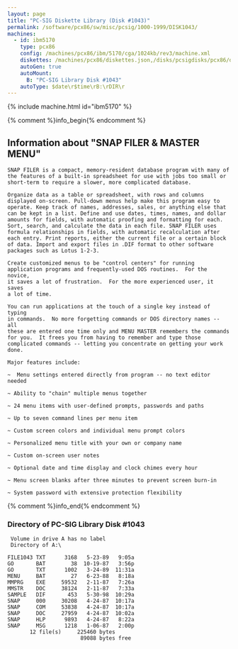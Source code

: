 ```yaml
---
layout: page
title: "PC-SIG Diskette Library (Disk #1043)"
permalink: /software/pcx86/sw/misc/pcsig/1000-1999/DISK1043/
machines:
  - id: ibm5170
    type: pcx86
    config: /machines/pcx86/ibm/5170/cga/1024kb/rev3/machine.xml
    diskettes: /machines/pcx86/diskettes.json,/disks/pcsigdisks/pcx86/diskettes.json
    autoGen: true
    autoMount:
      B: "PC-SIG Library Disk #1043"
    autoType: $date\r$time\rB:\rDIR\r
---
```


{% include machine.html id="ibm5170" %}

{% comment %}info_begin{% endcomment %}

## Information about "SNAP FILER & MASTER MENU"

    SNAP FILER is a compact, memory-resident database program with many of
    the features of a built-in spreadsheet for use with jobs too small or
    short-term to require a slower, more complicated database.
    
    Organize data as a table or spreadsheet, with rows and columns
    displayed on-screen. Pull-down menus help make this program easy to
    operate. Keep track of names, addresses, sales, or anything else that
    can be kept in a list. Define and use dates, times, names, and dollar
    amounts for fields, with automatic proofing and formatting for each.
    Sort, search, and calculate the data in each file. SNAP FILER uses
    formula relationships in fields, with automatic recalculation after
    each entry. Print reports, either the current file or a certain block
    of data. Import and export files in .DIF format to other software
    packages such as Lotus 1-2-3.
    
    Create customized menus to be "control centers" for running
    application programs and frequently-used DOS routines.  For the novice,
    it saves a lot of frustration.  For the more experienced user, it saves
    a lot of time.
    
    You can run applications at the touch of a single key instead of typing
    in commands.  No more forgetting commands or DOS directory names -- all
    these are entered one time only and MENU MASTER remembers the commands
    for you.  It frees you from having to remember and type those
    complicated commands -- letting you concentrate on getting your work
    done.
    
    Major features include:
    
    ~  Menu settings entered directly from program -- no text editor needed
    
    ~ Ability to "chain" multiple menus together
    
    ~ 24 menu items with user-defined prompts, passwords and paths
    
    ~ Up to seven command lines per menu item
    
    ~ Custom screen colors and individual menu prompt colors
    
    ~ Personalized menu title with your own or company name
    
    ~ Custom on-screen user notes
    
    ~ Optional date and time display and clock chimes every hour
    
    ~ Menu screen blanks after three minutes to prevent screen burn-in
    
    ~ System password with extensive protection flexibility
{% comment %}info_end{% endcomment %}


### Directory of PC-SIG Library Disk #1043

     Volume in drive A has no label
     Directory of A:\

    FILE1043 TXT      3168   5-23-89   9:05a
    GO       BAT        38  10-19-87   3:56p
    GO       TXT      1002   3-24-89  11:31a
    MENU     BAT        27   6-23-88   8:18a
    MMPRG    EXE     59532   2-11-87   7:26a
    MMSTR    DOC     38124   2-11-87   7:33a
    SAMPLE   DIF       453   5-30-98  10:29a
    SNAP     000     30208   4-24-87  10:17a
    SNAP     COM     53838   4-24-87  10:17a
    SNAP     DOC     27959   4-24-87  10:02a
    SNAP     HLP      9893   4-24-87   8:22a
    SNAP     MSG      1218   1-06-87   2:00p
           12 file(s)     225460 bytes
                           89088 bytes free
